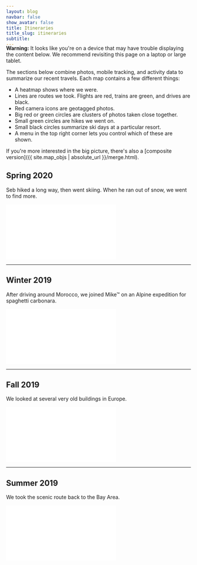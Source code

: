 ```yaml
---
layout: blog
navbar: false
show_avatar: false
title: Itineraries
title_slug: itineraries
subtitle:
---
```


<div style="margin-top: -20px"></div>

<div class="smb-small-screen-warning">
<b>Warning:</b> It looks like you're on a device that may have trouble displaying the content below. We recommend revisiting this page on a laptop or large tablet.
</div>

The sections below combine photos, mobile tracking, and activity data to summarize our recent travels. Each map contains a few different things: 
* A heatmap shows where we were. 
* Lines are routes we took. Flights are red, trains are green, and drives are black. 
* Red camera icons are geotagged photos.
* Big red or green circles are clusters of photos taken close together.
* Small green circles are hikes we went on.
* Small black circles summarize ski days at a particular resort.
* A menu in the top right corner lets you control which of these are shown.

If you're more interested in the big picture, there's also a [composite version]({{ site.map_objs | absolute_url }}/merge.html).

## Spring 2020

<p class="smb-map-text">
Seb hiked a long way, then went skiing. When he ran out of snow, we went to find more.
</p>
<div class="map-container">
    <iframe src="{{ site.map_objs | absolute_url }}/2020_spring.html" allowfullscreen="" frameborder="0">
    </iframe>
</div>
<hr class="smb-map-break">

## Winter 2019
<p class="smb-map-text">
After driving around Morocco, we joined Mike&trade; on an Alpine expedition for spaghetti carbonara.
</p>
<div class="map-container">
    <iframe src="{{ site.map_objs | absolute_url }}/2019_winter.html" allowfullscreen="" frameborder="0">
    </iframe>
</div>
<hr class="smb-map-break">

## Fall 2019
<p class="smb-map-text">
We looked at several very old buildings in Europe.
</p>
<div class="map-container">
    <iframe src="{{ site.map_objs | absolute_url }}/2019_fall.html" allowfullscreen="" frameborder="0">
    </iframe>
</div>
<hr class="smb-map-break">

## Summer 2019
<p class="smb-map-text">
We took the scenic route back to the Bay Area.
</p>
<div class="map-container">
    <iframe src="{{ site.map_objs | absolute_url }}/2019_summer.html" allowfullscreen="" frameborder="0">
    </iframe>
</div>
